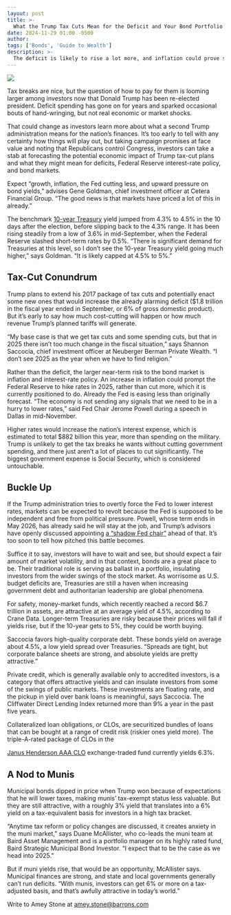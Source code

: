 ```yaml
---
layout: post
title: >-
  What the Trump Tax Cuts Mean for the Deficit and Your Bond Portfolio
date: 2024-11-29 01:00 -0500
author: 
tags: ['Bonds', 'Guide to Wealth']
description: >-
  The deficit is likely to rise a lot more, and inflation could prove stubborn, leading to higher interest rates. How investors can protect themselves.
---
```





 


 








![](https://images.barrons.com/im-43079665?width=548&height=365)






Tax breaks are nice, but the question of how to pay for them is looming larger among investors now that Donald Trump has been re-elected president. Deficit spending has gone on for years and sparked occasional bouts of hand-wringing, but not real economic or market shocks. 


That could change as investors learn more about what a second Trump administration means for the nation’s finances. It’s too early to tell with any certainty how things will play out, but taking campaign promises at face value and noting that Republicans control Congress, investors can take a stab at forecasting the potential economic impact of Trump tax-cut plans and what they might mean for deficits, Federal Reserve interest-rate policy, and bond markets. 


 Expect “growth, inflation, the Fed cutting less, and upward pressure on bond yields,” advises Gene Goldman, chief investment officer at Cetera Financial Group. “The good news is that markets have priced a lot of this in already.”


The benchmark
[10-year Treasury](https://www.barrons.com/market-data/futures/ty00?mod=article_chiclet)
yield jumped from 4.3% to 4.5% in the 10 days after the election, before slipping back to the 4.3% range. It has been rising steadily from a low of 3.6% in mid-September, when the Federal Reserve slashed short-term rates by 0.5%. “There is significant demand for Treasuries at this level, so I don’t see the 10-year Treasury yield going much higher,” says Goldman. “It is likely capped at 4.5% to 5%.”


Tax-Cut Conundrum
-----------------

 Trump plans to extend his 2017 package of tax cuts and potentially enact some new ones that would increase the already alarming deficit (\$1.8 trillion in the fiscal year ended in September, or 6% of gross domestic product). But it’s early to say how much cost-cutting will happen or how much revenue Trump’s planned tariffs will generate.


“My base case is that we get tax cuts and some spending cuts, but that in 2025 there isn’t too much change in the fiscal situation,” says Shannon Saccocia, chief investment officer at Neuberger Berman Private Wealth. “I don’t see 2025 as the year when we have to find religion.”





Rather than the deficit, the larger near-term risk to the bond market is inflation and interest-rate policy. An increase in inflation could prompt the Federal Reserve to hike rates in 2025, rather than cut more, which it is currently positioned to do. Already the Fed is easing less than originally forecast. “The economy is not sending any signals that we need to be in a hurry to lower rates,” said Fed Chair Jerome Powell during a speech in Dallas in mid-November. 


Higher rates would increase the nation’s interest expense, which is estimated to total \$882 billion this year, more than spending on the military. Trump is unlikely to get the tax breaks he wants without cutting government spending, and there just aren’t a lot of places to cut significantly. The biggest government expense is Social Security, which is considered untouchable. 


Buckle Up
---------

 If the Trump administration tries to overtly force the Fed to lower interest rates, markets can be expected to revolt because the Fed is supposed to be independent and free from political pressure. Powell, whose term ends in May 2026, has already said he will stay at the job, and Trump’s advisors have openly discussed appointing
[a “shadow Fed chair”](https://www.barrons.com/articles/trump-fed-chair-powell-fire-4b79079f?mod=article_inline)
ahead of that. It’s too soon to tell how pitched this battle becomes.


Suffice it to say, investors will have to wait and see, but should expect a fair amount of market volatility, and in that context, bonds are a great place to be. Their traditional role is serving as ballast in a portfolio, insulating investors from the wider swings of the stock market. As worrisome as U.S. budget deficits are, Treasuries are still a haven when increasing government debt and authoritarian leadership are global phenomena.





For safety, money-market funds, which recently reached a record \$6.7 trillion in assets, are attractive at an average yield of 4.5%, according to Crane Data. Longer-term Treasuries are risky because their prices will fall if yields rise, but if the 10-year gets to 5%, they could be worth buying.


Saccocia favors high-quality corporate debt. These bonds yield on average about 4.5%, a low yield spread over Treasuries. “Spreads are tight, but corporate balance sheets are strong, and absolute yields are pretty attractive.” 


Private credit, which is generally available only to accredited investors, is a category that offers attractive yields and can insulate investors from some of the swings of public markets. These investments are floating rate, and the pickup in yield over bank loans is meaningful, says Saccocia. The Cliffwater Direct Lending Index returned more than 9% a year in the past five years.


Collateralized loan obligations, or CLOs, are securitized bundles of loans that can be bought at a range of credit risk (riskier ones yield more). The triple-A-rated package of CLOs in the

[Janus Henderson AAA CLO](https://www.barrons.com/market-data/funds/jaaa?mod=article_chiclet)
exchange-traded fund currently yields 6.3%.


A Nod to Munis
--------------

 Municipal bonds dipped in price when Trump won because of expectations that he will lower taxes, making munis’ tax-exempt status less valuable. But they are still attractive, with a roughly 3% yield that translates into a 6% yield on a tax-equivalent basis for investors in a high tax bracket.


“Anytime tax reform or policy changes are discussed, it creates anxiety in the muni market,” says Duane McAllister, who co-leads the muni team at Baird Asset Management and is a portfolio manager on its highly rated fund, Baird Strategic Municipal Bond Investor. “I expect that to be the case as we head into 2025.” 


But if muni yields rise, that would be an opportunity, McAllister says. Municipal finances are strong, and state and local governments generally can’t run deficits. “With munis, investors can get 6% or more on a tax-adjusted basis, and that’s awfully attractive in today’s world.”


Write to Amey Stone at
[amey.stone@barrons.com](mailto:amey.stone@barrons.com)









